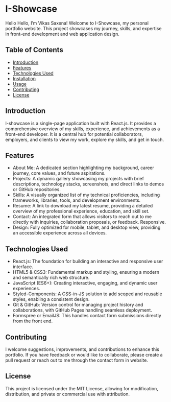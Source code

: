 # I-Showcase
Hello
Hello, I’m Vikas Saxena!
Welcome to I-Showcase, my personal portfolio website. This project showcases my journey, skills, and expertise in front-end development and web application design.

## Table of Contents
- [Introduction](#introduction)
- [Features](#features)
- [Technologies Used](#technologies-used)
- [Installation](#installation)
- [Usage](#usage)
- [Contributing](#contributing)
- [License](#license)

## Introduction

I-showcase is a single-page application built with React.js. It provides a comprehensive overview of my skills, experience, and achievements as a front-end developer. It is a central hub for potential collaborators, employers, and clients to view my work, explore my skills, and get in touch.

## Features

- About Me: A dedicated section highlighting my background, career journey, core values, and future aspirations.
- Projects: A dynamic gallery showcasing my projects with brief descriptions, technology stacks, screenshots, and direct links to demos or GitHub repositories.
- Skills: A visually organized list of my technical proficiencies, including frameworks, libraries, tools, and development environments.
- Resume: A link to download my latest resume, providing a detailed overview of my professional experience, education, and skill set.
- Contact: An integrated form that allows visitors to reach out to me directly with inquiries, collaboration proposals, or feedback.
Responsive.
- Design: Fully optimized for mobile, tablet, and desktop view, providing an accessible experience across all devices.

## Technologies Used

- React.js: The foundation for building an interactive and responsive user interface.
- HTML5 & CSS3: Fundamental markup and styling, ensuring a modern and semantically rich web structure.
- JavaScript (ES6+): Creating interactive, engaging, and dynamic user experiences.
- Styled-Components: A CSS-in-JS solution to add scoped and reusable styles, enabling a consistent design.
- Git & GitHub: Version control for managing project history and collaborations, with GitHub Pages handling seamless deployment.
- Formspree or EmailJS: This handles contact form submissions directly from the front end.

## Contributing
I welcome suggestions, improvements, and contributions to enhance this portfolio. If you have feedback or would like to collaborate, please create a pull request or reach out to me through the contact form in website.

## License
This project is licensed under the MIT License, allowing for modification, distribution, and private or commercial use with attribution.
